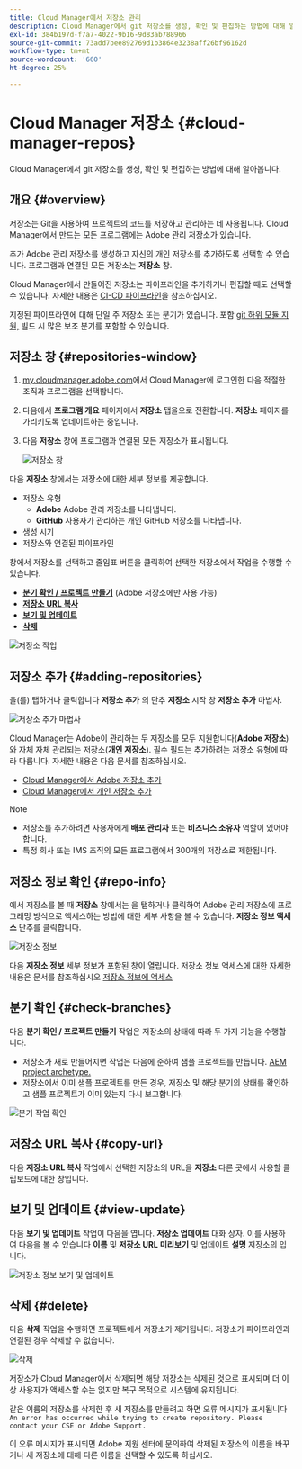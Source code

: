 ```yaml
---
title: Cloud Manager에서 저장소 관리
description: Cloud Manager에서 git 저장소를 생성, 확인 및 편집하는 방법에 대해 알아봅니다.
exl-id: 384b197d-f7a7-4022-9b16-9d83ab788966
source-git-commit: 73add7bee892769d1b3864e3238aff26bf96162d
workflow-type: tm+mt
source-wordcount: '660'
ht-degree: 25%

---
```



# Cloud Manager 저장소 {#cloud-manager-repos}

Cloud Manager에서 git 저장소를 생성, 확인 및 편집하는 방법에 대해 알아봅니다.

## 개요 {#overview}

저장소는 Git을 사용하여 프로젝트의 코드를 저장하고 관리하는 데 사용됩니다. Cloud Manager에서 만드는 모든 프로그램에는 Adobe 관리 저장소가 있습니다.

추가 Adobe 관리 저장소를 생성하고 자신의 개인 저장소를 추가하도록 선택할 수 있습니다. 프로그램과 연결된 모든 저장소는 **저장소** 창.

Cloud Manager에서 만들어진 저장소는 파이프라인을 추가하거나 편집할 때도 선택할 수 있습니다. 자세한 내용은 [CI-CD 파이프라인](/help/overview/ci-cd-pipelines.md)을 참조하십시오.

지정된 파이프라인에 대해 단일 주 저장소 또는 분기가 있습니다. 포함 [git 하위 모듈 지원,](git-submodules.md) 빌드 시 많은 보조 분기를 포함할 수 있습니다.

## 저장소 창 {#repositories-window}

1. [my.cloudmanager.adobe.com](https://my.cloudmanager.adobe.com/)에서 Cloud Manager에 로그인한 다음 적절한 조직과 프로그램을 선택합니다.

1. 다음에서 **프로그램 개요** 페이지에서 **저장소** 탭을으로 전환합니다. **저장소** 페이지를 가리키도록 업데이트하는 중입니다.

1. 다음 **저장소** 창에 프로그램과 연결된 모든 저장소가 표시됩니다.

   ![저장소 창](assets/repositories.png)

다음 **저장소** 창에서는 저장소에 대한 세부 정보를 제공합니다.

* 저장소 유형
   * **Adobe** Adobe 관리 저장소를 나타냅니다.
   * **GitHub** 사용자가 관리하는 개인 GitHub 저장소를 나타냅니다.
* 생성 시기
* 저장소와 연결된 파이프라인

창에서 저장소를 선택하고 줄임표 버튼을 클릭하여 선택한 저장소에서 작업을 수행할 수 있습니다.

* **[분기 확인 / 프로젝트 만들기](#check-branches)** (Adobe 저장소에만 사용 가능)
* **[저장소 URL 복사](#copy-url)**
* **[보기 및 업데이트](#view-update)**
* **[삭제](#delete)**

![저장소 작업](assets/repository-actions.png)

## 저장소 추가 {#adding-repositories}

을(를) 탭하거나 클릭합니다 **저장소 추가** 의 단추 **저장소** 시작 창 **저장소 추가** 마법사.

![저장소 추가 마법사](assets/add-repository-wizard.png)

Cloud Manager는 Adobe이 관리하는 두 저장소를 모두 지원합니다(**Adobe 저장소**)와 자체 자체 관리되는 저장소(**개인 저장소**). 필수 필드는 추가하려는 저장소 유형에 따라 다릅니다. 자세한 내용은 다음 문서를 참조하십시오.

* [Cloud Manager에서 Adobe 저장소 추가](adobe-repositories.md)
* [Cloud Manager에서 개인 저장소 추가](private-repositories.md)

>[!NOTE]
>
>* 저장소를 추가하려면 사용자에게 **배포 관리자** 또는 **비즈니스 소유자** 역할이 있어야 합니다.
>* 특정 회사 또는 IMS 조직의 모든 프로그램에서 300개의 저장소로 제한됩니다.

## 저장소 정보 확인 {#repo-info}

에서 저장소를 볼 때 **저장소** 창에서는 을 탭하거나 클릭하여 Adobe 관리 저장소에 프로그래밍 방식으로 액세스하는 방법에 대한 세부 사항을 볼 수 있습니다. **저장소 정보 액세스** 단추를 클릭합니다.

![저장소 정보](assets/access-repo-info.png)

다음 **저장소 정보** 세부 정보가 포함된 창이 열립니다. 저장소 정보 액세스에 대한 자세한 내용은 문서를 참조하십시오 [저장소 정보에 액세스](accessing-repositories.md)

## 분기 확인 {#check-branches}

다음 **분기 확인 / 프로젝트 만들기** 작업은 저장소의 상태에 따라 두 가지 기능을 수행합니다.

* 저장소가 새로 만들어지면 작업은 다음에 준하여 샘플 프로젝트를 만듭니다. [AEM project archetype.](https://experienceleague.adobe.com/en/docs/experience-manager-core-components/using/developing/archetype/overview)
* 저장소에서 이미 샘플 프로젝트를 만든 경우, 저장소 및 해당 분기의 상태를 확인하고 샘플 프로젝트가 이미 있는지 다시 보고합니다.

![분기 작업 확인](assets/check-branches.png)

## 저장소 URL 복사 {#copy-url}

다음 **저장소 URL 복사** 작업에서 선택한 저장소의 URL을 **저장소** 다른 곳에서 사용할 클립보드에 대한 창입니다.

## 보기 및 업데이트 {#view-update}

다음 **보기 및 업데이트** 작업이 다음을 엽니다. **저장소 업데이트** 대화 상자. 이를 사용하여 다음을 볼 수 있습니다 **이름** 및 **저장소 URL 미리보기** 및 업데이트 **설명** 저장소의 입니다.

![저장소 정보 보기 및 업데이트](assets/update-repository.png)

## 삭제 {#delete}

다음 **삭제** 작업을 수행하면 프로젝트에서 저장소가 제거됩니다. 저장소가 파이프라인과 연결된 경우 삭제할 수 없습니다.

![삭제](assets/delete.png)

저장소가 Cloud Manager에서 삭제되면 해당 저장소는 삭제된 것으로 표시되며 더 이상 사용자가 액세스할 수는 없지만 복구 목적으로 시스템에 유지됩니다.

같은 이름의 저장소를 삭제한 후 새 저장소를 만들려고 하면 오류 메시지가 표시됩니다 `An error has occurred while trying to create repository. Please contact your CSE or Adobe Support.`

이 오류 메시지가 표시되면 Adobe 지원 센터에 문의하여 삭제된 저장소의 이름을 바꾸거나 새 저장소에 대해 다른 이름을 선택할 수 있도록 하십시오.
